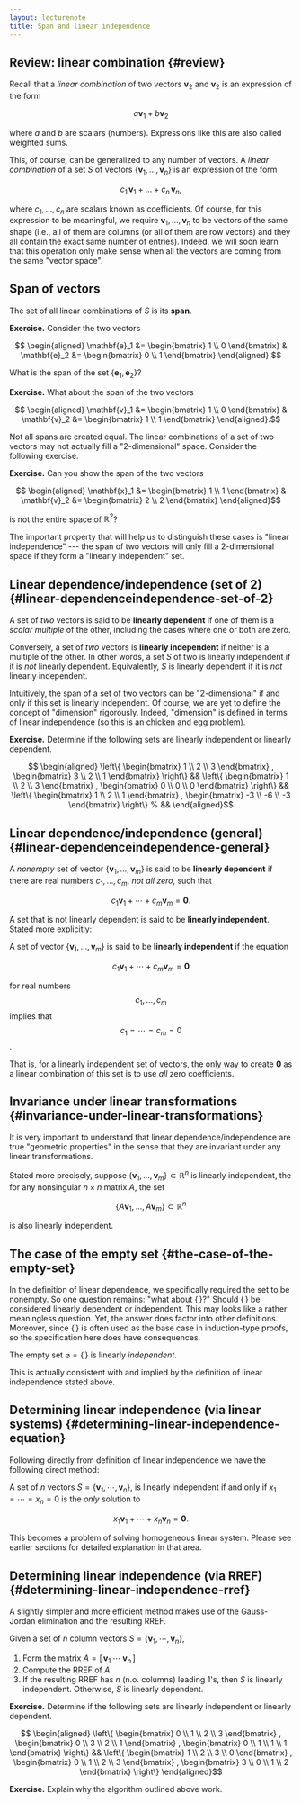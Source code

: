 ```yaml
---
layout: lecturenote
title: Span and linear independence
---
```


## Review: linear combination {#review}

Recall that a *linear combination* of two vectors
$\mathbf{v}_2$ and $\mathbf{v}_2$ is an expression of the form

$$ a \mathbf{v}_1 + b \mathbf{v}_2 $$

where $a$ and $b$ are scalars (numbers).
Expressions like this are also called weighted sums.

This, of course, can be generalized to any number of vectors.
A *linear combination* of a set $S$ of vectors
$\{ \mathbf{v}_1, \dots, \mathbf{v}_n \}$
is an expression of the form

$$c_1 \, \mathbf{v}_1 + \dots + c_n \, \mathbf{v}_n,$$

where $c_1,\dots,c_n$ are scalars known as coefficients.
Of course, for this expression to be meaningful,
we require $\mathbf{v}_1, \ldots, \mathbf{v}_n$
to be vectors of the same shape
(i.e., all of them are columns (or all of them are row vectors)
and they all contain the exact same number of entries).
Indeed, we will soon learn that this operation only make sense
when all the vectors are coming from the same "vector space".

## Span of vectors

The set of all linear combinations of $S$ is its **span**.

**Exercise.**
Consider the two vectors

$$  \begin{aligned}
        \mathbf{e}_1 &=
        \begin{bmatrix}
            1 \\ 0
        \end{bmatrix}
        &
        \mathbf{e}_2 &=
        \begin{bmatrix}
            0 \\ 1
        \end{bmatrix}
    \end{aligned}.$$

What is the span of the set $\{ \mathbf{e}_1, \mathbf{e}_2 \}$?

**Exercise.**
What about the span of the two vectors

$$  \begin{aligned}
        \mathbf{v}_1 &=
        \begin{bmatrix}
            1 \\ 0
        \end{bmatrix}
        &
        \mathbf{v}_2 &=
        \begin{bmatrix}
            1 \\ 1
        \end{bmatrix}
    \end{aligned}.$$

Not all spans are created equal.
The linear combinations of a set of two vectors may not actually fill a
"2-dimensional" space.
Consider the following exercise.

**Exercise.**
Can you show the span of the two vectors

$$  \begin{aligned}
        \mathbf{x}_1 &=
        \begin{bmatrix}
            1 \\ 1
        \end{bmatrix}
        &
        \mathbf{v}_2 &=
        \begin{bmatrix}
            2 \\ 2
        \end{bmatrix}
    \end{aligned}$$

is not the entire space of $\mathbb{R}^2$?

The important property that will help us to distinguish these cases is
"linear independence" --- the span of two vectors will only fill a
2-dimensional space if they form a "linearly independent" set.

## Linear dependence/independence (set of 2) {#linear-dependenceindependence-set-of-2}

A set of *two* vectors is said to be **linearly dependent** if one of
them is a *scalar multiple* of the other, including the cases where one
or both are zero.

Conversely, a set of *two* vectors is **linearly independent** if
neither is a multiple of the other. In other words, a set $S$ of two is
linearly independent if it is *not* linearly dependent. Equivalently,
$S$ is linearly dependent if it is *not* linearly independent.

Intuitively, the span of a set of two vectors can be "2-dimensional" if
and only if this set is linearly independent. Of course, we are yet to
define the concept of "dimension" rigorously. Indeed, "dimension" is
defined in terms of linear independence
(so this is an chicken and egg problem).

**Exercise.**
Determine if the following sets are linearly independent or linearly dependent.

$$  \begin{aligned}
        \left\{
            \begin{bmatrix}
                1 \\ 2 \\ 3
            \end{bmatrix}
            ,
            \begin{bmatrix}
                3 \\ 2 \\ 1
            \end{bmatrix}
        \right\}
        &&
        \left\{
            \begin{bmatrix}
                1 \\ 2 \\ 3
            \end{bmatrix}
            ,
            \begin{bmatrix}
                0 \\ 0 \\ 0
            \end{bmatrix}
        \right\}
        &&
        \left\{
            \begin{bmatrix}
                1 \\ 2 \\ 1
            \end{bmatrix}
            ,
            \begin{bmatrix}
                -3 \\ -6 \\ -3
            \end{bmatrix}
        \right\}
        % &&
    \end{aligned}$$

## Linear dependence/independence (general) {#linear-dependenceindependence-general}

<!-- Algebraically, this is equivalent to the condition that one could select
coefficients, not all zero, so that a linear combination can be the zero
vector. -->

A *nonempty* set of vector $\{ \mathbf{v}_1, \dots, \mathbf{v}_m \}$ is
said to be **linearly dependent** if there are real numbers
$c_1,\dots,c_m$, *not all zero*, such that

$$c_1 \mathbf{v}_1 + \cdots + c_m \mathbf{v}_m = \mathbf{0}.$$

A set that is not linearly dependent is said to be **linearly independent**.
Stated more explicitly:

A set of vector $\{ \mathbf{v}_1, \dots, \mathbf{v}_m \}$
is said to be **linearly independent** if the equation

$$c_1 \mathbf{v}_1 + \cdots + c_m \mathbf{v}_m = \mathbf{0}$$

for real numbers $$c_1,\dots,c_m$$ implies
that $$c_1 = \cdots = c_m = 0$$.

That is, for a linearly independent set of vectors, the only way to
create $\mathbf{0}$ as a linear combination of this set is to use *all*
zero coefficients.

## Invariance under linear transformations {#invariance-under-linear-transformations}

It is very important to understand that linear dependence/independence
are true "geometric properties" in the sense that they are invariant
under any linear transformations.

Stated more precisely,
suppose $\{ \mathbf{v}_1, \dots, \mathbf{v}_m \} \subset \mathbb{R}^n$
is linearly independent, the for any nonsingular $n \times n$ matrix $A$,
the set

$$\{ A \mathbf{v}_1, \dots, A \mathbf{v}_m \} \subset \mathbb{R}^n$$

is also linearly independent.

## The case of the empty set {#the-case-of-the-empty-set}

In the definition of linear dependence, we specifically required the set
to be nonempty. So one question remains: "what about $\{ \, \}$?" Should
$\{ \, \}$ be considered linearly dependent or independent. This may
looks like a rather meaningless question. Yet, the answer does factor
into other definitions. Moreover, since $\{ \, \}$ is often used as the
base case in induction-type proofs, so the specification here does have
consequences.

The empty set $\varnothing = \{\,\}$ is linearly *independent*.

This is actually consistent with and implied by the definition of linear
independence stated above.

## Determining linear independence (via linear systems) {#determining-linear-independence-equation}

Following directly from definition of linear independence we have the
following direct method:

A set of $n$ vectors $S = \{ \mathbf{v}_1, \cdots, \mathbf{v}_n \}$, is
linearly independent if and only if $x_1 = \cdots = x_n = 0$ is the
*only* solution to

$$x_1 \mathbf{v}_1 + \cdots + x_n \mathbf{v}_n = \mathbf{0}.$$

This becomes a problem of solving homogeneous linear system.
Please see earlier sections for detailed explanation in that area.

## Determining linear independence (via RREF) {#determining-linear-independence-rref}

A slightly simpler and more efficient method makes use of the
Gauss-Jordan elimination and the resulting RREF.

Given a set of $n$ column vectors
$S = \{ \mathbf{v}_1, \cdots, \mathbf{v}_n \}$,

1. Form the matrix $A = [ \, \mathbf{v}_1 \; \cdots \; \mathbf{v}_n \, ]$
2. Compute the RREF of $A$.
3. If the resulting RREF has $n$ (n.o. columns) leading 1's,
   then $S$ is linearly independent.
   Otherwise, $S$ is linearly dependent.

**Exercise.**
Determine if the following sets are linearly independent or linearly
dependent.

$$  \begin{aligned}
        \left\{
            \begin{bmatrix}
                0 \\ 1 \\ 2 \\ 3
            \end{bmatrix}
            ,
            \begin{bmatrix}
                0 \\ 3 \\ 2 \\ 1
            \end{bmatrix}
            ,
            \begin{bmatrix}
                0 \\ 1 \\ 1 \\ 1
            \end{bmatrix}
        \right\}
        &&
        \left\{
            \begin{bmatrix}
                1 \\ 2 \\ 3 \\ 0
            \end{bmatrix}
            ,
            \begin{bmatrix}
                0 \\ 1 \\ 2 \\ 3
            \end{bmatrix}
            ,
            \begin{bmatrix}
                3 \\ 0 \\ 1 \\ 2 
            \end{bmatrix}
        \right\}
    \end{aligned}$$

**Exercise.**
Explain why the algorithm outlined above work.
